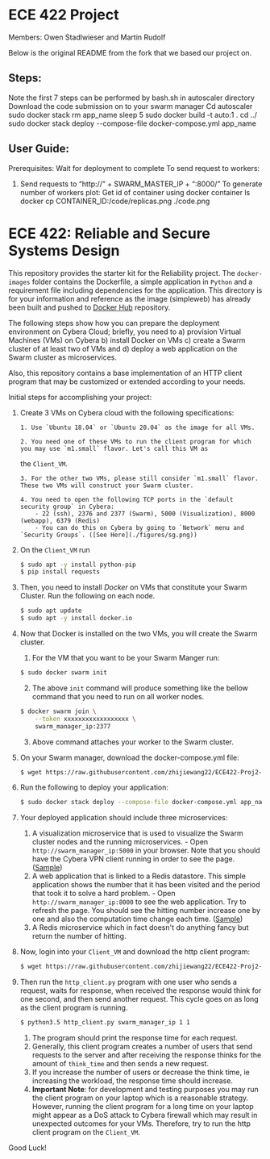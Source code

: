 # ECE 422 Project

Members: Owen Stadlwieser and Martin Rudolf

Below is the original README from the fork that we based our project on.

## Steps:

Note the first 7 steps can be performed by bash.sh in autoscaler directory
Download the code submission on to your swarm manager
Cd autoscaler
sudo docker stack rm app_name
sleep 5
sudo docker build -t auto:1 .
cd ../
sudo docker stack deploy --compose-file docker-compose.yml app_name

## User Guide:

Prerequisites:
Wait for deployment to complete
To send request to workers:

1. Send requests to “http://” + SWARM_MASTER_IP + “:8000/”
   To generate number of workers plot:
   Get id of container using docker container ls
   docker cp CONTAINER_ID:/code/replicas.png ./code.png

# ECE 422: Reliable and Secure Systems Design

This repository provides the starter kit for the Reliability project. The `docker-images` folder
contains the Dockerfile, a simple application in `Python` and a requirement file including dependencies for
the application. This directory is for your information and reference as the image (simpleweb) has already been built and pushed to [Docker Hub](https://hub.docker.com/r/zhijiewang22/simpleweb) repository.

The following steps show how you can prepare the deployment environment on Cybera Cloud; briefly, you need to a) provision
Virtual Machines (VMs) on Cybera b) install Docker on VMs c) create a Swarm cluster of at least two of
VMs and d) deploy a web application on the Swarm cluster as microservices.

Also, this repository contains a base implementation of an HTTP client program that may be customized or extended
according to your needs.

Initial steps for accomplishing your project:

1.  Create 3 VMs on Cybera cloud with the following specifications:

        1. Use `Ubuntu 18.04` or `Ubuntu 20.04` as the image for all VMs.

        2. You need one of these VMs to run the client program for which you may use `m1.small` flavor. Let's call this VM as

    the `Client_VM`.

        3. For the other two VMs, please still consider `m1.small` flavor. These two VMs will construct your Swarm cluster.

        4. You need to open the following TCP ports in the `default security group` in Cybera:
            - 22 (ssh), 2376 and 2377 (Swarm), 5000 (Visualization), 8000 (webapp), 6379 (Redis)
            - You can do this on Cybera by going to `Network` menu and `Security Groups`. ([See Here](./figures/sg.png))

2.  On the `Client_VM` run

    ```bash
    $ sudo apt -y install python-pip
    $ pip install requests
    ```

3.  Then, you need to install _Docker_ on VMs that constitute your Swarm Cluster. Run the following on each node.
    ```bash
    $ sudo apt update
    $ sudo apt -y install docker.io
    ```
4.  Now that Docker is installed on the two VMs, you will create the Swarm cluster.

    1. For the VM that you want to be your Swarm Manger run:

    ```bash
    $ sudo docker swarm init
    ```

    2. The above `init` command will produce something like the bellow command that you need to run on all worker nodes.

    ```bash
    $ docker swarm join \
        --token xxxxxxxxxxxxxxxxxx \
        swarm_manager_ip:2377
    ```

    3. Above command attaches your worker to the Swarm cluster.

5.  On your Swarm manager, download the docker-compose.yml file:
    ```bash
    $ wget https://raw.githubusercontent.com/zhijiewang22/ECE422-Proj2-StartKit/master/docker-compose.yml
    ```
6.  Run the following to deploy your application:
    ```bash
    $ sudo docker stack deploy --compose-file docker-compose.yml app_name
    ```
7.  Your deployed application should include three microservices:

    1. A visualization microservice that is used to visualize the Swarm cluster nodes and the running microservices. - Open `http://swarm_manager_ip:5000` in your browser. Note that you should have the Cybera VPN client
       running in order to see the page. ([Sample](./figures/vis.png))
    2. A web application that is linked to a Redis datastore. This simple application shows the number that it has
       been visited and the period that took it to solve a hard problem. - Open `http://swarm_manager_ip:8000` to see the web application. Try to refresh the page. You should see the hitting number increase one by one and also the computation time change each time. ([Sample](./figures/app.png))
    3. A Redis microservice which in fact doesn't do anything fancy but return the number of hitting.

8.  Now, login into your `Client_VM` and download the http client program:
    ```bash
    $ wget https://raw.githubusercontent.com/zhijiewang22/ECE422-Proj2-StartKit/master/http_client.py
    ```
9.  Then run the `http_client.py` program with one user who sends a request, waits for response, when received the
    response would think for one second, and then send another request. This cycle goes on as long as the client
    program is running.
    ```bash
    $ python3.5 http_client.py swarm_manager_ip 1 1
    ```
    1. The program should print the response time for each request.
    2. Generally, this client program creates a number of users that send requests to the server and after receiving
       the response thinks for the amount of `think_time` and then sends a new request.
    3. If you increase the number of users or decrease the think time, ie increasing the workload, the response
       time should increase.
    4. **Important Note**: for development and testing purposes you may run the client program on your laptop
       which is a reasonable strategy. However, running the client program for a long time on your laptop might appear as
       a DoS attack to Cybera firewall which may result in unexpected outcomes for your VMs. Therefore, try to run the
       http client program on the `Client_VM`.

Good Luck!
